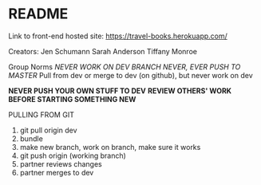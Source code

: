 # README

Link to front-end hosted site:
https://travel-books.herokuapp.com/

Creators:
Jen Schumann
Sarah Anderson
Tiffany Monroe

Group Norms
*NEVER WORK ON DEV BRANCH*
*NEVER, EVER PUSH TO MASTER*
Pull from dev or merge to dev (on github), but never work on dev

**NEVER PUSH YOUR OWN STUFF TO DEV**
**REVIEW OTHERS' WORK BEFORE STARTING SOMETHING NEW**

PULLING FROM GIT
1. git pull origin dev
2. bundle
3. make new branch, work on branch, make sure it works
4. git push origin (working branch)
5. partner reviews changes
6. partner merges to dev
